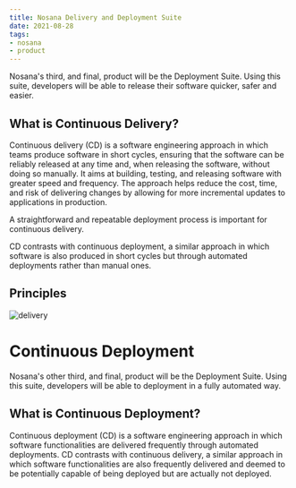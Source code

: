 ```yaml
---
title: Nosana Delivery and Deployment Suite
date: 2021-08-28
tags:
- nosana
- product
---
```


<Badge text="alpha" type="error"/>

Nosana's  third, and final, product will be the Deployment Suite.
Using this suite, developers will be able to release their software quicker, safer and easier.

## What is Continuous Delivery?

Continuous delivery (CD) is a software engineering approach in which teams produce software in short cycles,
ensuring that the software can be reliably released at any time and, when releasing the software,
without doing so manually.
It aims at building, testing, and releasing software with greater speed and frequency.
The approach helps reduce the cost, time, and risk of delivering changes by allowing for more incremental
updates to applications in production.

A straightforward and repeatable deployment process is important for continuous delivery.

CD contrasts with continuous deployment, a similar approach in which software is also produced in short cycles
but through automated deployments rather than manual ones.

## Principles

![delivery](~@assets/delivery.png)

# Continuous Deployment

Nosana's other third, and final, product will be the Deployment Suite.
Using this suite, developers will be able to deployment in a fully automated way.

## What is Continuous Deployment?

Continuous deployment (CD) is a software engineering approach in which software functionalities are
delivered frequently through automated deployments.
CD contrasts with continuous delivery, a similar approach in which software functionalities are also frequently
delivered and deemed to be potentially capable of being deployed but are actually not deployed.
